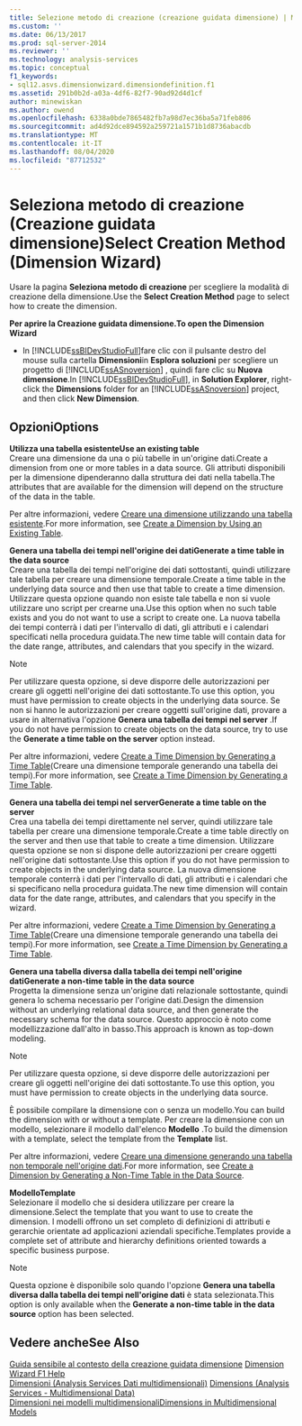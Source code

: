```yaml
---
title: Selezione metodo di creazione (creazione guidata dimensione) | Microsoft Docs
ms.custom: ''
ms.date: 06/13/2017
ms.prod: sql-server-2014
ms.reviewer: ''
ms.technology: analysis-services
ms.topic: conceptual
f1_keywords:
- sql12.asvs.dimensionwizard.dimensiondefinition.f1
ms.assetid: 291b0b2d-a03a-4df6-82f7-90ad92d4d1cf
author: minewiskan
ms.author: owend
ms.openlocfilehash: 6338a0bde7865482fb7a98d7ec36ba5a71feb806
ms.sourcegitcommit: ad4d92dce894592a259721a1571b1d8736abacdb
ms.translationtype: MT
ms.contentlocale: it-IT
ms.lasthandoff: 08/04/2020
ms.locfileid: "87712532"
---
```

# <a name="select-creation-method-dimension-wizard"></a><span data-ttu-id="3fce7-102">Seleziona metodo di creazione (Creazione guidata dimensione)</span><span class="sxs-lookup"><span data-stu-id="3fce7-102">Select Creation Method (Dimension Wizard)</span></span>
  <span data-ttu-id="3fce7-103">Usare la pagina **Seleziona metodo di creazione** per scegliere la modalità di creazione della dimensione.</span><span class="sxs-lookup"><span data-stu-id="3fce7-103">Use the **Select Creation Method** page to select how to create the dimension.</span></span>  
  
 <span data-ttu-id="3fce7-104">**Per aprire la Creazione guidata dimensione.**</span><span class="sxs-lookup"><span data-stu-id="3fce7-104">**To open the Dimension Wizard**</span></span>  
  
-   <span data-ttu-id="3fce7-105">In [!INCLUDE[ssBIDevStudioFull](../includes/ssbidevstudiofull-md.md)]fare clic con il pulsante destro del mouse sulla cartella **Dimensioni**in **Esplora soluzioni** per scegliere un progetto di [!INCLUDE[ssASnoversion](../includes/ssasnoversion-md.md)] , quindi fare clic su **Nuova dimensione**.</span><span class="sxs-lookup"><span data-stu-id="3fce7-105">In [!INCLUDE[ssBIDevStudioFull](../includes/ssbidevstudiofull-md.md)], in **Solution Explorer**, right-click the **Dimensions** folder for an [!INCLUDE[ssASnoversion](../includes/ssasnoversion-md.md)] project, and then click **New Dimension**.</span></span>  
  
## <a name="options"></a><span data-ttu-id="3fce7-106">Opzioni</span><span class="sxs-lookup"><span data-stu-id="3fce7-106">Options</span></span>  
 <span data-ttu-id="3fce7-107">**Utilizza una tabella esistente**</span><span class="sxs-lookup"><span data-stu-id="3fce7-107">**Use an existing table**</span></span>  
 <span data-ttu-id="3fce7-108">Creare una dimensione da una o più tabelle in un'origine dati.</span><span class="sxs-lookup"><span data-stu-id="3fce7-108">Create a dimension from one or more tables in a data source.</span></span> <span data-ttu-id="3fce7-109">Gli attributi disponibili per la dimensione dipenderanno dalla struttura dei dati nella tabella.</span><span class="sxs-lookup"><span data-stu-id="3fce7-109">The attributes that are available for the dimension will depend on the structure of the data in the table.</span></span>  
  
 <span data-ttu-id="3fce7-110">Per altre informazioni, vedere [Creare una dimensione utilizzando una tabella esistente](multidimensional-models/create-a-dimension-by-using-an-existing-table.md).</span><span class="sxs-lookup"><span data-stu-id="3fce7-110">For more information, see [Create a Dimension by Using an Existing Table](multidimensional-models/create-a-dimension-by-using-an-existing-table.md).</span></span>  
  
 <span data-ttu-id="3fce7-111">**Genera una tabella dei tempi nell'origine dei dati**</span><span class="sxs-lookup"><span data-stu-id="3fce7-111">**Generate a time table in the data source**</span></span>  
 <span data-ttu-id="3fce7-112">Creare una tabella dei tempi nell'origine dei dati sottostanti, quindi utilizzare tale tabella per creare una dimensione temporale.</span><span class="sxs-lookup"><span data-stu-id="3fce7-112">Create a time table in the underlying data source and then use that table to create a time dimension.</span></span> <span data-ttu-id="3fce7-113">Utilizzare questa opzione quando non esiste tale tabella e non si vuole utilizzare uno script per crearne una.</span><span class="sxs-lookup"><span data-stu-id="3fce7-113">Use this option when no such table exists and you do not want to use a script to create one.</span></span> <span data-ttu-id="3fce7-114">La nuova tabella dei tempi conterrà i dati per l'intervallo di dati, gli attributi e i calendari specificati nella procedura guidata.</span><span class="sxs-lookup"><span data-stu-id="3fce7-114">The new time table will contain data for the date range, attributes, and calendars that you specify in the wizard.</span></span>  
  
> [!NOTE]  
>  <span data-ttu-id="3fce7-115">Per utilizzare questa opzione, si deve disporre delle autorizzazioni per creare gli oggetti nell'origine dei dati sottostante.</span><span class="sxs-lookup"><span data-stu-id="3fce7-115">To use this option, you must have permission to create objects in the underlying data source.</span></span> <span data-ttu-id="3fce7-116">Se non si hanno le autorizzazioni per creare oggetti sull'origine dati, provare a usare in alternativa l'opzione **Genera una tabella dei tempi nel server** .</span><span class="sxs-lookup"><span data-stu-id="3fce7-116">If you do not have permission to create objects on the data source, try to use the **Generate a time table on the server** option instead.</span></span>  
  
 <span data-ttu-id="3fce7-117">Per altre informazioni, vedere [Create a Time Dimension by Generating a Time Table](multidimensional-models/create-a-time-dimension-by-generating-a-time-table.md)(Creare una dimensione temporale generando una tabella dei tempi).</span><span class="sxs-lookup"><span data-stu-id="3fce7-117">For more information, see [Create a Time Dimension by Generating a Time Table](multidimensional-models/create-a-time-dimension-by-generating-a-time-table.md).</span></span>  
  
 <span data-ttu-id="3fce7-118">**Genera una tabella dei tempi nel server**</span><span class="sxs-lookup"><span data-stu-id="3fce7-118">**Generate a time table on the server**</span></span>  
 <span data-ttu-id="3fce7-119">Crea una tabella dei tempi direttamente nel server, quindi utilizzare tale tabella per creare una dimensione temporale.</span><span class="sxs-lookup"><span data-stu-id="3fce7-119">Create a time table directly on the server and then use that table to create a time dimension.</span></span> <span data-ttu-id="3fce7-120">Utilizzare questa opzione se non si dispone delle autorizzazioni per creare oggetti nell'origine dati sottostante.</span><span class="sxs-lookup"><span data-stu-id="3fce7-120">Use this option if you do not have permission to create objects in the underlying data source.</span></span> <span data-ttu-id="3fce7-121">La nuova dimensione temporale conterrà i dati per l'intervallo di dati, gli attributi e i calendari che si specificano nella procedura guidata.</span><span class="sxs-lookup"><span data-stu-id="3fce7-121">The new time dimension will contain data for the date range, attributes, and calendars that you specify in the wizard.</span></span>  
  
 <span data-ttu-id="3fce7-122">Per altre informazioni, vedere [Create a Time Dimension by Generating a Time Table](multidimensional-models/create-a-time-dimension-by-generating-a-time-table.md)(Creare una dimensione temporale generando una tabella dei tempi).</span><span class="sxs-lookup"><span data-stu-id="3fce7-122">For more information, see [Create a Time Dimension by Generating a Time Table](multidimensional-models/create-a-time-dimension-by-generating-a-time-table.md).</span></span>  
  
 <span data-ttu-id="3fce7-123">**Genera una tabella diversa dalla tabella dei tempi nell'origine dati**</span><span class="sxs-lookup"><span data-stu-id="3fce7-123">**Generate a non-time table in the data source**</span></span>  
 <span data-ttu-id="3fce7-124">Progetta la dimensione senza un'origine dati relazionale sottostante, quindi genera lo schema necessario per l'origine dati.</span><span class="sxs-lookup"><span data-stu-id="3fce7-124">Design the dimension without an underlying relational data source, and then generate the necessary schema for the data source.</span></span> <span data-ttu-id="3fce7-125">Questo approccio è noto come modellizzazione dall'alto in basso.</span><span class="sxs-lookup"><span data-stu-id="3fce7-125">This approach is known as top-down modeling.</span></span>  
  
> [!NOTE]  
>  <span data-ttu-id="3fce7-126">Per utilizzare questa opzione, si deve disporre delle autorizzazioni per creare gli oggetti nell'origine dei dati sottostante.</span><span class="sxs-lookup"><span data-stu-id="3fce7-126">To use this option, you must have permission to create objects in the underlying data source.</span></span>  
  
 <span data-ttu-id="3fce7-127">È possibile compilare la dimensione con o senza un modello.</span><span class="sxs-lookup"><span data-stu-id="3fce7-127">You can build the dimension with or without a template.</span></span> <span data-ttu-id="3fce7-128">Per creare la dimensione con un modello, selezionare il modello dall'elenco **Modello** .</span><span class="sxs-lookup"><span data-stu-id="3fce7-128">To build the dimension with a template, select the template from the **Template** list.</span></span>  
  
 <span data-ttu-id="3fce7-129">Per altre informazioni, vedere [Creare una dimensione generando una tabella non temporale nell'origine dati](multidimensional-models/create-a-dimension-by-generating-a-non-time-table-in-the-data-source.md).</span><span class="sxs-lookup"><span data-stu-id="3fce7-129">For more information, see [Create a Dimension by Generating a Non-Time Table in the Data Source](multidimensional-models/create-a-dimension-by-generating-a-non-time-table-in-the-data-source.md).</span></span>  
  
 <span data-ttu-id="3fce7-130">**Modello**</span><span class="sxs-lookup"><span data-stu-id="3fce7-130">**Template**</span></span>  
 <span data-ttu-id="3fce7-131">Selezionare il modello che si desidera utilizzare per creare la dimensione.</span><span class="sxs-lookup"><span data-stu-id="3fce7-131">Select the template that you want to use to create the dimension.</span></span> <span data-ttu-id="3fce7-132">I modelli offrono un set completo di definizioni di attributi e gerarchie orientate ad applicazioni aziendali specifiche.</span><span class="sxs-lookup"><span data-stu-id="3fce7-132">Templates provide a complete set of attribute and hierarchy definitions oriented towards a specific business purpose.</span></span>  
  
> [!NOTE]  
>  <span data-ttu-id="3fce7-133">Questa opzione è disponibile solo quando l'opzione **Genera una tabella diversa dalla tabella dei tempi nell'origine dati** è stata selezionata.</span><span class="sxs-lookup"><span data-stu-id="3fce7-133">This option is only available when the **Generate a non-time table in the data source** option has been selected.</span></span>  
  
## <a name="see-also"></a><span data-ttu-id="3fce7-134">Vedere anche</span><span class="sxs-lookup"><span data-stu-id="3fce7-134">See Also</span></span>  
 <span data-ttu-id="3fce7-135">[Guida sensibile al contesto della creazione guidata dimensione](dimension-wizard-f1-help.md) </span><span class="sxs-lookup"><span data-stu-id="3fce7-135">[Dimension Wizard F1 Help](dimension-wizard-f1-help.md) </span></span>  
 <span data-ttu-id="3fce7-136">[Dimensioni &#40;Analysis Services Dati multidimensionali&#41;](multidimensional-models-olap-logical-dimension-objects/dimensions-analysis-services-multidimensional-data.md) </span><span class="sxs-lookup"><span data-stu-id="3fce7-136">[Dimensions &#40;Analysis Services - Multidimensional Data&#41;](multidimensional-models-olap-logical-dimension-objects/dimensions-analysis-services-multidimensional-data.md) </span></span>  
 [<span data-ttu-id="3fce7-137">Dimensioni nei modelli multidimensionali</span><span class="sxs-lookup"><span data-stu-id="3fce7-137">Dimensions in Multidimensional Models</span></span>](multidimensional-models/dimensions-in-multidimensional-models.md)  
  
  
